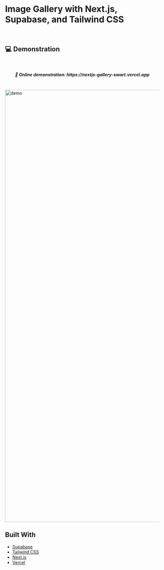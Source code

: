 

# Image Gallery with Next.js, Supabase, and Tailwind CSS

</br>


## 💻 Demonstration

</br>

<h5 align="center"> 🔗 Online demonstration: https://nextjs-gallery-swart.vercel.app</h5>

</br>

<img width="1406" height="auto" alt="demo" src="https://raw.githubusercontent.com/guilhermemm-dev/nextjs-gallery/master/public/gallerydemo%20(1).png">

## Built With

- [Supabase](https://supabase.com)
- [Tailwind CSS](https://tailwindcss.com)
- [Next.js](https://nextjs.org)
- [Vercel](https://vercel.com)
